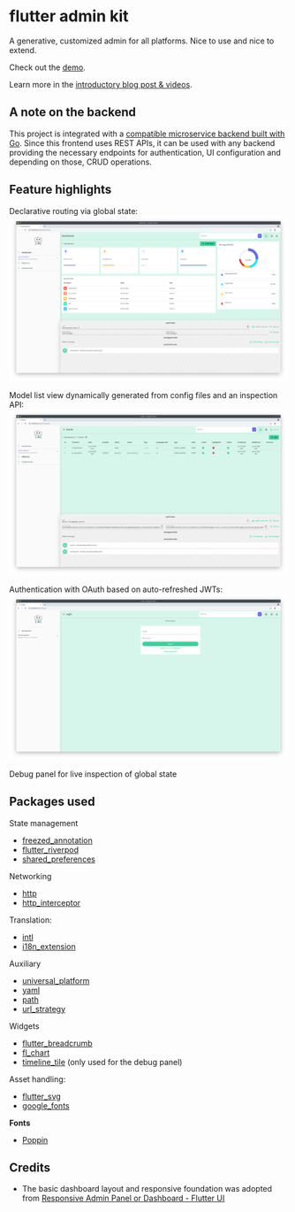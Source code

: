 # flutter admin kit

A generative, customized admin for all platforms. Nice to use and nice to extend.

Check out the [demo](https://admin-kit.smartnuance.com).

Learn more in the [introductory blog post & videos](https://smartnuance.com/blog/flutter-admin-kit/).

## A note on the backend

This project is integrated with a [compatible microservice backend built with Go](https://github.com/smartnuance/saas-kit). Since this frontend uses REST APIs, it can be used with any backend providing the necessary endpoints for authentication, UI configuration and depending on those, CRUD operations.

## Feature highlights

Declarative routing via global state:
![Login view](dashboard-view.png)

Model list view dynamically generated from config files and an inspection API:
![Model list view](model-list-view.png)

Authentication with OAuth based on auto-refreshed JWTs:
![Dashbaord](login-view.png)

Debug panel for live inspection of global state

## Packages used

State management
- [freezed_annotation](https://pub.dev/packages/freezed_annotation)
- [flutter_riverpod](https://pub.dev/packages/flutter_riverpod)
- [shared_preferences](https://pub.dev/packages/shared_preferences)

Networking
- [http](https://pub.dev/packages/http)
- [http_interceptor](https://pub.dev/packages/http_interceptor)

Translation:
- [intl](https://pub.dev/packages/intl)
- [i18n_extension](https://pub.dev/packages/i18n_extension)

Auxiliary
- [universal_platform](https://pub.dev/packages/universal_platform)
- [yaml](https://pub.dev/packages/yaml)
- [path](https://pub.dev/packages/path)
- [url_strategy](https://pub.dev/packages/url_strategy)

Widgets
- [flutter_breadcrumb](https://pub.dev/packages/flutter_breadcrumb)
- [fl_chart](https://pub.dev/packages/fl_chart)
- [timeline_tile](https://pub.dev/packages/timeline_tile) (only used for the debug panel)

Asset handling:
- [flutter_svg](https://pub.dev/packages/flutter_svg)
- [google_fonts](https://pub.dev/packages/google_fonts)


**Fonts**

- [Poppin](https://fonts.google.com/specimen/Poppins)

## Credits

- The basic dashboard layout and responsive foundation was adopted from [Responsive Admin Panel or Dashboard - Flutter UI](https://github.com/abuanwar072/Flutter-Responsive-Admin-Panel-or-Dashboard)

